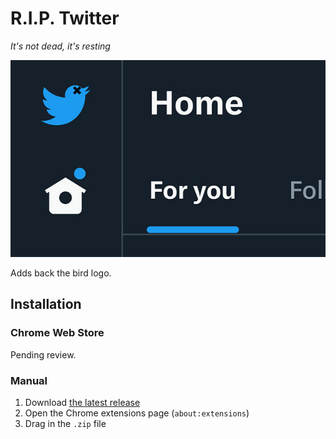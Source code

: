 # R.I.P. Twitter

_It's not dead, it's resting_

![screenshot](./screenshot.jpg)

Adds back the bird logo.

## Installation

### Chrome Web Store

Pending review.

### Manual

1. Download [the latest release](https://github.com/slikts/riptwitter/releases)
2. Open the Chrome extensions page (`about:extensions`)
3. Drag in the `.zip` file
